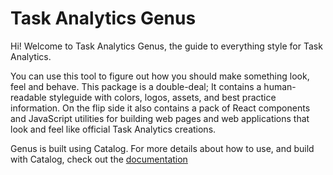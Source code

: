 # Task Analytics Genus

Hi! Welcome to Task Analytics Genus, the guide to everything style for Task Analytics.

You can use this tool to figure out how you should make something look, feel and behave. This package is a double-deal; It contains a human-readable styleguide with colors, logos, assets, and best practice information. On the flip side it also contains a pack of React components and JavaScript utilities for building web pages and web applications that look and feel like official Task Analytics creations.

Genus is built using Catalog. For more details about how to use, and build with Catalog, check out the [documentation](https://interactivethings.github.io/catalog/)
